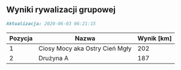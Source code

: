 ## Wyniki rywalizacji grupowej

```markdown
Aktualizacja: 2020-06-03 06:21:15
```

Pozycja | Nazwa | Wynik [km] |
------------ | -------------  | -------------
 1 |Ciosy Mocy aka Ostry Cień Mgły | 202 
 2 |Drużyna A | 187